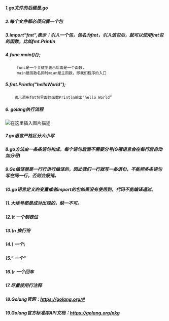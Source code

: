 ##### 1.go文件的后缀是.go
##### 2.每个文件都必须归属一个包
##### 3.import"fmt",表示：引入一个包，包名为fmt，引入该包后，就可以使用fmt包的函数，比如fmt.Println
##### 4.func main(){};
         func是一个关键字表示后面是一个函数，
         main是函数名同时mian是主函数，即我们程序的入口 
##### 5.fmt.Println("helloWorld");
                  
        表示调用fmt包里面的函数Println输出“hello World”  
##### 6. golang执行流程       
![在这里插入图片描述](https://img-blog.csdnimg.cn/20200419204331402.png?x-oss-process=image/watermark,type_ZmFuZ3poZW5naGVpdGk,shadow_10,text_aHR0cHM6Ly9ibG9nLmNzZG4ubmV0L3FxXzQzMDcyMzk5,size_16,color_FFFFFF,t_70)        
       
##### 7.go语言严格区分大小写
##### 8.go方法由一条条语句构成，每个语句后面不需要分号(G哦语言会在每行后自动加分号)
##### 9.Go编译器是一行行进行编译的，因此我们一行就写一条语句，不能把多条语句写在同一行，否则会报错。
##### 10.go语言定义的变量或者import的包如果没有使用到，代码不能编译通过。
##### 11.大括号都是成对出现的，缺一不可。
##### 12.\t 一个制表位
##### 13.\n 换行符
##### 14.\\ 一个\
##### 15.\" 一个"
##### 16.\r 一个回车
##### 17.尽量使用行注释
##### 18.Golang官网：https://golang.org/#
##### 19.Golang官方标准库API文档：https://golang.org/pkg
      